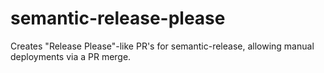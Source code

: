 # semantic-release-please
Creates "Release Please"-like PR's for semantic-release, allowing manual deployments via a PR merge.
